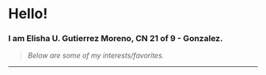 # Hello!
### I am **Elisha U. Gutierrez Moreno**, CN 21 of 9 - Gonzalez.
> *Below are some of my interests/favorites.*

---
